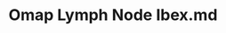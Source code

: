 ---
title: Omap Lymph Node Ibex.md
release_version: v1.2
model_type: omap
description: "The OMAP Lymph Node panel was designed for IBEX (Iterative Bleaching Extends multi-pleXity) imaging of fixed frozen human lymph nodes. The panel contains 39 antibodies and the nuclear marker Hoechst 33342 for image alignment and nuclear segmentation. This OMAP provides a spatial context for all anatomical structures and most cell types present in the [ASCT+B lymph node table, v1.1](https://doi.org/10.48539/HBM573.SHCQ.259). Additionally, the inclusion of protein biomarkers BCL2 and CD10 and CD138 and CD44 allow profiling of lymph node disease states, e.g.  follicular lymphoma malignancy and metastasis, respectively. The core and essential protein biomarkers detailed here overlap (~50-85%) with panels developed for multiplexed imaging of lymphoid samples using other technologies  and sample preparations [Kennedy-Darling et al](https://doi.org/10.7554/eLife.31657.001), [Lin et al](https://doi.org/10.1002/eji.202048891). This OMAP does not contain antibodies for typing pericytes, plasmacytoid dendritic cells, or different T helper lineages in situ. 
"
creators: 
  - 0000-0003-4379-8967
project_leads: 
  - 0000-0003-4379-8967
  - 0000-0002-3321-6137
  - 0000-0002-8815-3372
  - 0000-0003-1495-9143
reviewers: 
  - 0000-0003-4632-0301
  - 0000-0001-7688-1439
  - 0000-0002-4404-8116 
  - 0000-0003-1495-9143
  - 0000-0001-7655-4833
creation_date:  2022-05-06 
license: CC BY 4.0
publisher:  HuBMAP 
funder:  National Institutes of Health 
award_number:  OT2OD026671 
hubmap_id:  HBM624.PJSR.685 
datatable: omap_human_lymph_node_ibex.csv
doi: https://doi.org/10.48539/HBM624.PJSR.685
---